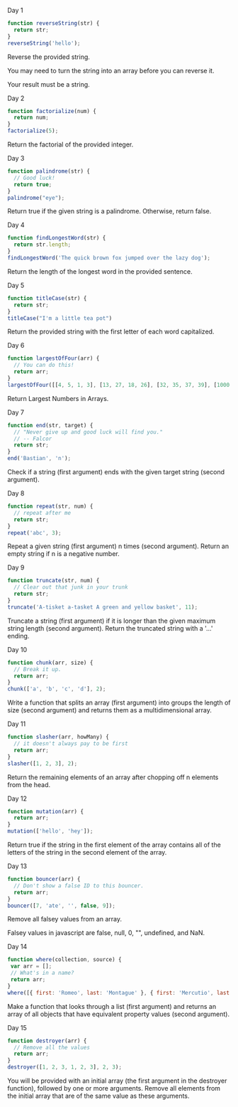 Day 1
```javascript
function reverseString(str) {
  return str;
}
reverseString('hello');
```
Reverse the provided string.

You may need to turn the string into an array before you can reverse it.

Your result must be a string.

Day 2
```javascript
function factorialize(num) {
  return num;
}
factorialize(5);
```
Return the factorial of the provided integer.

Day 3
```javascript
function palindrome(str) {
  // Good luck!
  return true;
}
palindrome("eye");
```
Return true if the given string is a palindrome. Otherwise, return false.

Day 4
```javascript
function findLongestWord(str) {
  return str.length;
}
findLongestWord('The quick brown fox jumped over the lazy dog');
```
Return the length of the longest word in the provided sentence.

Day 5
```javascript
function titleCase(str) {
  return str;
}
titleCase("I'm a little tea pot")
```
Return the provided string with the first letter of each word capitalized.

Day 6
```javascript
function largestOfFour(arr) {
  // You can do this!
  return arr;
}
largestOfFour([[4, 5, 1, 3], [13, 27, 18, 26], [32, 35, 37, 39], [1000, 1001, 857, 1]]);
```
Return Largest Numbers in Arrays.

Day 7
```javascript
function end(str, target) {
  // "Never give up and good luck will find you."
  // -- Falcor
  return str;
}
end('Bastian', 'n');
```
Check if a string (first argument) ends with the given target string (second argument).

Day 8
```javascript
function repeat(str, num) {
  // repeat after me
  return str;
}
repeat('abc', 3);
```
Repeat a given string (first argument) n times (second argument). Return an empty string if n is a negative number.

Day 9
```javascript
function truncate(str, num) {
  // Clear out that junk in your trunk
  return str;
}
truncate('A-tisket a-tasket A green and yellow basket', 11);
```
Truncate a string (first argument) if it is longer than the given maximum string length (second argument). Return the truncated string with a '...' ending.

Day 10
```javascript
function chunk(arr, size) {
  // Break it up.
  return arr;
}
chunk(['a', 'b', 'c', 'd'], 2);
```
Write a function that splits an array (first argument) into groups the length of size (second argument) and returns them as a multidimensional array.

Day 11
```javascript
function slasher(arr, howMany) {
  // it doesn't always pay to be first
  return arr;
}
slasher([1, 2, 3], 2);
```
Return the remaining elements of an array after chopping off n elements from the head.

Day 12
```javascript
function mutation(arr) {
  return arr;
}
mutation(['hello', 'hey']);
```
Return true if the string in the first element of the array contains all of the letters of the string in the second element of the array.

Day 13
```javascript
function bouncer(arr) {
  // Don't show a false ID to this bouncer.
  return arr;
}
bouncer([7, 'ate', '', false, 9]);
```
Remove all falsey values from an array.

Falsey values in javascript are false, null, 0, "", undefined, and NaN.

Day 14
```javascript
function where(collection, source) {
 var arr = [];
 // What's in a name?
 return arr;
}
where([{ first: 'Romeo', last: 'Montague' }, { first: 'Mercutio', last: null }, { first: 'Tybalt', last: 'Capulet' }], { last: 'Capulet' });
```
Make a function that looks through a list (first argument) and returns an array of all objects that have equivalent property values (second argument).

Day 15
```javascript
function destroyer(arr) {
  // Remove all the values
  return arr;
}
destroyer([1, 2, 3, 1, 2, 3], 2, 3);
```
You will be provided with an initial array (the first argument in the destroyer function), followed by one or more arguments. Remove all elements from the initial array that are of the same value as these arguments.